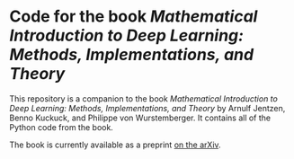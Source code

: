 # Code for the book *Mathematical Introduction to Deep Learning: Methods, Implementations, and Theory*

This repository is a companion to the book *Mathematical Introduction to Deep Learning: Methods, Implementations, and Theory* by Arnulf Jentzen, Benno Kuckuck, and Philippe von Wurstemberger. It contains all of the Python code from the book.

The book is currently available as a preprint [on the arXiv](https://arxiv.org/abs/2310.20360).